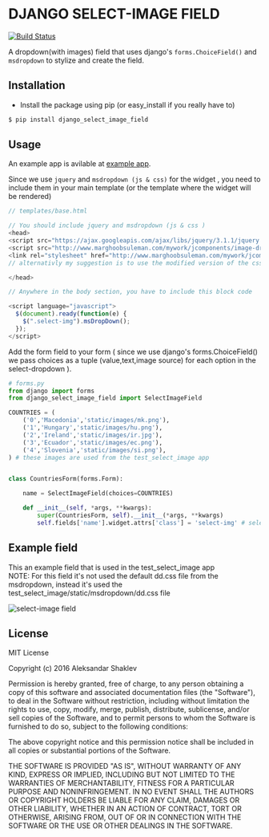 # DJANGO SELECT-IMAGE FIELD

<snippet>
  <content>

[![Build Status](https://travis-ci.org/Chive/django-multiupload.svg?branch=master)](https://travis-ci.org/Chive/django-multiupload)


A dropdown(with images) field that uses django's ```forms.ChoiceField()``` and ```msdropdown``` to stylize and create the field. 

## Installation

* Install the package using pip (or easy_install if you really have to)

```bash
$ pip install django_select_image_field
```

## Usage

An example app is avilable at [example app](https://github.com/shakle17/django_select_image_field/tree/master/test_select_image).


Since we use ```jquery``` and ```msdropdown (js & css)``` for the widget , you need to include them in your main template (or the template where the widget will be rendered)

```javascript
// templates/base.html 

// You should include jquery and msdropdown (js & css )
<head>
<script src="https://ajax.googleapis.com/ajax/libs/jquery/3.1.1/jquery.min.js"></script>
<script src="http://www.marghoobsuleman.com/mywork/jcomponents/image-dropdown/samples/js/msdropdown/jquery.dd.min.js"></script>
<link rel="stylesheet" href="http://www.marghoobsuleman.com/mywork/jcomponents/image-dropdown/samples/css/msdropdown/dd.css">
// alternativly my suggestion is to use the modified version of the css file ( dd.css ) that you can find in test_select_image/static/msdropdown/dd.css

</head>

// Anywhere in the body section, you have to include this block code

<script language="javascript">
  $(document).ready(function(e) {
    $(".select-img").msDropDown();
  });
</script>

```

Add the form field to your form ( since we use django's forms.ChoiceField() we pass choices as a tuple (value,text,image source) for each option in the select-dropdown ).

```python
# forms.py
from django import forms
from django_select_image_field import SelectImageField

COUNTRIES = (
    ('0','Macedonia','static/images/mk.png'),
    ('1','Hungary','static/images/hu.png'),
    ('2','Ireland','static/images/ir.jpg'),
    ('3','Ecuador','static/images/ec.png'),
    ('4','Slovenia','static/images/si.png'),
) # these images are used from the test_select_image app


class CountriesForm(forms.Form):

    name = SelectImageField(choices=COUNTRIES)

    def __init__(self, *args, **kwargs):
        super(CountriesForm, self).__init__(*args, **kwargs)
        self.fields['name'].widget.attrs['class'] = 'select-img' # select-img class is used to mark the field as SELECT-IMAGE
```


## Example field

This an example field that is used in the test_select_image app  
NOTE: For this field it's not used the default dd.css file from the msdropdown, instead it's used the test_select_image/static/msdropdown/dd.css file

![select-image field](https://s27.postimg.org/i9xa4grb7/Screenshot_from_2017_01_26_02_56_44.png)


## License
MIT License

Copyright (c) 2016 Aleksandar Shaklev

Permission is hereby granted, free of charge, to any person obtaining a copy
of this software and associated documentation files (the "Software"), to deal
in the Software without restriction, including without limitation the rights
to use, copy, modify, merge, publish, distribute, sublicense, and/or sell
copies of the Software, and to permit persons to whom the Software is
furnished to do so, subject to the following conditions:

The above copyright notice and this permission notice shall be included in all
copies or substantial portions of the Software.

THE SOFTWARE IS PROVIDED "AS IS", WITHOUT WARRANTY OF ANY KIND, EXPRESS OR
IMPLIED, INCLUDING BUT NOT LIMITED TO THE WARRANTIES OF MERCHANTABILITY,
FITNESS FOR A PARTICULAR PURPOSE AND NONINFRINGEMENT. IN NO EVENT SHALL THE
AUTHORS OR COPYRIGHT HOLDERS BE LIABLE FOR ANY CLAIM, DAMAGES OR OTHER
LIABILITY, WHETHER IN AN ACTION OF CONTRACT, TORT OR OTHERWISE, ARISING FROM,
OUT OF OR IN CONNECTION WITH THE SOFTWARE OR THE USE OR OTHER DEALINGS IN THE
SOFTWARE.

</content>
</snippet>
